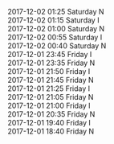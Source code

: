 2017-12-02 01:25 Saturday  N  
2017-12-02 01:15 Saturday  I  
2017-12-02 01:00 Saturday  N  
2017-12-02 00:55 Saturday  I  
2017-12-02 00:40 Saturday  N  
2017-12-01 23:45 Friday  I  
2017-12-01 23:35 Friday  N  
2017-12-01 21:50 Friday  I  
2017-12-01 21:45 Friday  N  
2017-12-01 21:25 Friday  I  
2017-12-01 21:05 Friday  N  
2017-12-01 21:00 Friday  I  
2017-12-01 20:35 Friday  N  
2017-12-01 19:40 Friday  I  
2017-12-01 18:40 Friday  N  
